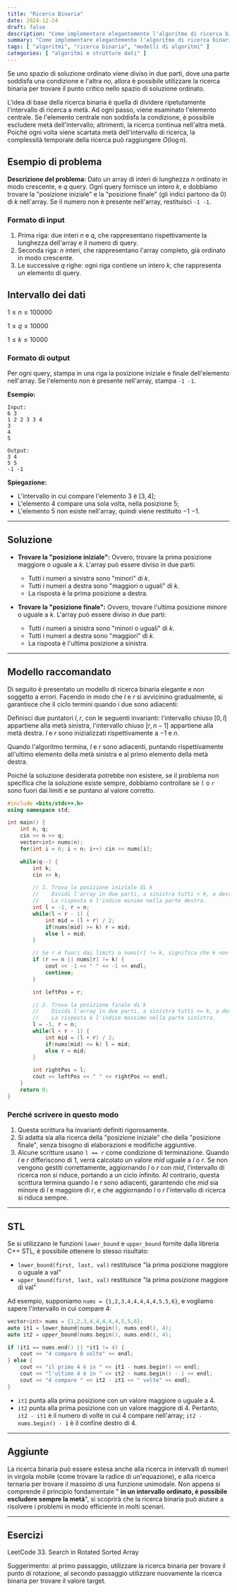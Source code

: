 ```yaml
---
title: "Ricerca Binaria"
date: 2024-12-24
draft: false
description: "Come implementare elegantemente l'algoritmo di ricerca binaria."
summary: "Come implementare elegantemente l'algoritmo di ricerca binaria."
tags: [ "algoritmi", "ricerca binaria", "modelli di algoritmi" ]
categories: [ "algoritmi e strutture dati" ]
---
```


Se uno spazio di soluzione ordinato viene diviso in due parti, dove una parte soddisfa una condizione e l'altra no, allora è possibile utilizzare la ricerca binaria per trovare il punto critico nello spazio di soluzione ordinato.

L'idea di base della ricerca binaria è quella di dividere ripetutamente l'intervallo di ricerca a metà. Ad ogni passo, viene esaminato l'elemento centrale. Se l'elemento centrale non soddisfa la condizione, è possibile escludere metà dell'intervallo; altrimenti, la ricerca continua nell'altra metà. Poiché ogni volta viene scartata metà dell'intervallo di ricerca, la complessità temporale della ricerca può raggiungere $O(\log n)$.

## Esempio di problema

**Descrizione del problema:**
Dato un array di interi di lunghezza $n$ ordinato in modo crescente, e $q$ query. Ogni query fornisce un intero $k$, e dobbiamo trovare la "posizione iniziale" e la "posizione finale" (gli indici partono da 0) di $k$ nell'array. Se il numero non è presente nell'array, restituisci `-1 -1`.

### Formato di input

1. Prima riga: due interi $n$ e $q$, che rappresentano rispettivamente la lunghezza dell'array e il numero di query.
2. Seconda riga: $n$ interi, che rappresentano l'array completo, già ordinato in modo crescente.
3. Le successive $q$ righe: ogni riga contiene un intero $k$, che rappresenta un elemento di query.

## Intervallo dei dati

$1 \leq n \leq 100000$

$1 \leq q \leq 10000$

$1 \leq k \leq 10000$

### Formato di output

Per ogni query, stampa in una riga la posizione iniziale e finale dell'elemento nell'array. Se l'elemento non è presente nell'array, stampa `-1 -1`.

**Esempio:**

```
Input:
6 3
1 2 2 3 3 4
3
4
5

Output:
3 4
5 5
-1 -1
```

**Spiegazione:**

- L'intervallo in cui compare l'elemento $3$ è $[3, 4]$;
- L'elemento $4$ compare una sola volta, nella posizione $5$;
- L'elemento $5$ non esiste nell'array, quindi viene restituito $-1$ $-1$.

---

## Soluzione

- **Trovare la "posizione iniziale":**
  Ovvero, trovare la prima posizione maggiore o uguale a $k$. L'array può essere diviso in due parti:
    - Tutti i numeri a sinistra sono "minori" di $k$.
    - Tutti i numeri a destra sono "maggiori o uguali" di $k$.
    - La risposta è la prima posizione a destra.

- **Trovare la "posizione finale":**
  Ovvero, trovare l'ultima posizione minore o uguale a $k$. L'array può essere diviso in due parti:
    - Tutti i numeri a sinistra sono "minori o uguali" di $k$.
    - Tutti i numeri a destra sono "maggiori" di $k$.
    - La risposta è l'ultima posizione a sinistra.

---

## Modello raccomandato

Di seguito è presentato un modello di ricerca binaria elegante e non soggetto a errori. Facendo in modo che $l$ e $r$ si avvicinino gradualmente, si garantisce che il ciclo termini quando i due sono adiacenti:

Definisci due puntatori $l, r$, con le seguenti invarianti: l'intervallo chiuso $[0, l]$ appartiene alla metà sinistra, l'intervallo chiuso $[r, n - 1]$ appartiene alla metà destra. $l$ e $r$ sono inizializzati rispettivamente a $-1$ e $n$.

Quando l'algoritmo termina, $l$ e $r$ sono adiacenti, puntando rispettivamente all'ultimo elemento della metà sinistra e al primo elemento della metà destra.

Poiché la soluzione desiderata potrebbe non esistere, se il problema non specifica che la soluzione esiste sempre, dobbiamo controllare se `l` o `r` sono fuori dai limiti e se puntano al valore corretto.

```cpp
#include <bits/stdc++.h>
using namespace std;

int main() {
    int n, q;
    cin >> n >> q;
    vector<int> nums(n);
    for(int i = 0; i < n; i++) cin >> nums[i];

    while(q--) {
        int k;
        cin >> k;

        // 1. Trova la posizione iniziale di k
        //    Dividi l'array in due parti, a sinistra tutti < k, a destra tutti >= k.
        //    La risposta è l'indice minimo nella parte destra.
        int l = -1, r = n;
        while(l < r - 1) {
            int mid = (l + r) / 2;
            if(nums[mid] >= k) r = mid;
            else l = mid;
        }

        // Se r è fuori dai limiti o nums[r] != k, significa che k non esiste
        if (r == n || nums[r] != k) {
            cout << -1 << " " << -1 << endl;
            continue;
        }

        int leftPos = r;

        // 2. Trova la posizione finale di k
        //    Dividi l'array in due parti, a sinistra tutti <= k, a destra tutti > k.
        //    La risposta è l'indice massimo nella parte sinistra.
        l = -1, r = n;
        while(l < r - 1) {
            int mid = (l + r) / 2;
            if(nums[mid] <= k) l = mid;
            else r = mid;
        }

        int rightPos = l;
        cout << leftPos << " " << rightPos << endl;
    }
    return 0;
}
```

### Perché scrivere in questo modo

1. Questa scrittura ha invarianti definiti rigorosamente.
2. Si adatta sia alla ricerca della "posizione iniziale" che della "posizione finale", senza bisogno di elaborazioni e modifiche aggiuntive.
3. Alcune scritture usano `l == r` come condizione di terminazione. Quando $l$ e $r$ differiscono di $1$, verrà calcolato un valore $mid$ uguale a $l$ o $r$. Se non vengono gestiti correttamente, aggiornando $l$ o $r$ con $mid$, l'intervallo di ricerca non si riduce, portando a un ciclo infinito. Al contrario, questa scrittura termina quando $l$ e $r$ sono adiacenti, garantendo che $mid$ sia minore di $l$ e maggiore di $r$, e che aggiornando $l$ o $r$ l'intervallo di ricerca si riduca sempre.

---

## STL

Se si utilizzano le funzioni `lower_bound` e `upper_bound` fornite dalla libreria C++ STL, è possibile ottenere lo stesso risultato:

- `lower_bound(first, last, val)` restituisce "la prima posizione maggiore o uguale a val"
- `upper_bound(first, last, val)` restituisce "la prima posizione maggiore di val"

Ad esempio, supponiamo `nums = {1,2,3,4,4,4,4,4,5,5,6}`, e vogliamo sapere l'intervallo in cui compare 4:

```cpp
vector<int> nums = {1,2,3,4,4,4,4,4,5,5,6};
auto it1 = lower_bound(nums.begin(), nums.end(), 4);
auto it2 = upper_bound(nums.begin(), nums.end(), 4);

if (it1 == nums.end() || *it1 != 4) {
    cout << "4 compare 0 volte" << endl;
} else {
    cout << "il primo 4 è in " << it1 - nums.begin() << endl;
    cout << "l'ultimo 4 è in " << it2 - nums.begin() - 1 << endl;
    cout << "4 compare " << it2 - it1 << " volte" << endl;
}
```

- `it1` punta alla prima posizione con un valore maggiore o uguale a $4$.
- `it2` punta alla prima posizione con un valore maggiore di $4$.
  Pertanto, `it2 - it1` è il numero di volte in cui $4$ compare nell'array; `it2 - nums.begin() - 1` è il confine destro di $4$.

---

## Aggiunte

La ricerca binaria può essere estesa anche alla ricerca in intervalli di numeri in virgola mobile (come trovare la radice di un'equazione), e alla ricerca ternaria per trovare il massimo di una funzione unimodale.
Non appena si comprende il principio fondamentale " **in un intervallo ordinato, è possibile escludere sempre la metà**", si scoprirà che la ricerca binaria può aiutare a risolvere i problemi in modo efficiente in molti scenari.

---

## Esercizi

LeetCode 33. Search in Rotated Sorted Array

Suggerimento: al primo passaggio, utilizzare la ricerca binaria per trovare il punto di rotazione, al secondo passaggio utilizzare nuovamente la ricerca binaria per trovare il valore target.